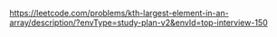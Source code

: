 https://leetcode.com/problems/kth-largest-element-in-an-array/description/?envType=study-plan-v2&envId=top-interview-150

```

```
